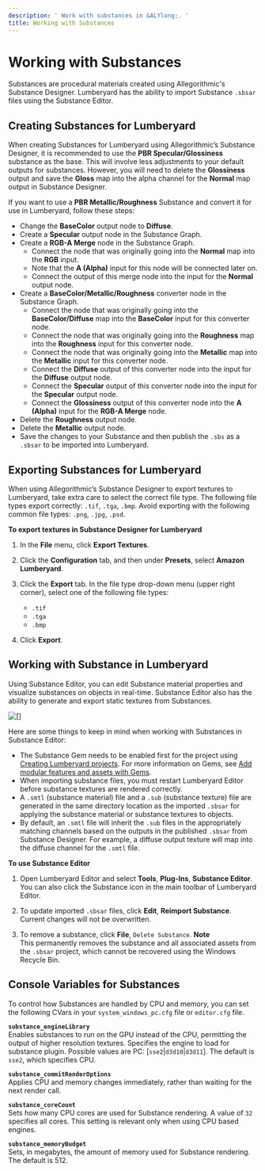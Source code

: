 ```yaml
---
description: ' Work with substances in &ALYlong;. '
title: Working with Substances
---
```

# Working with Substances<a name="mat-substances"></a>

Substances are procedural materials created using Allegorithmic's Substance Designer\. Lumberyard has the ability to import Substance `.sbsar` files using the Substance Editor\.

## Creating Substances for Lumberyard<a name="mat-substances-creating"></a>

When creating Substances for Lumberyard using Allegorithmic’s Substance Designer, it is recommended to use the **PBR Specular/Glossiness** substance as the base\. This will involve less adjustments to your default outputs for substances\. However, you will need to delete the **Glossiness** output and save the **Gloss** map into the alpha channel for the **Normal** map output in Substance Designer\.

If you want to use a **PBR Metallic/Roughness** Substance and convert it for use in Lumberyard, follow these steps:
+ Change the **BaseColor** output node to **Diffuse**\.
+ Create a **Specular** output node in the Substance Graph\.
+ Create a **RGB\-A Merge** node in the Substance Graph\.
  + Connect the node that was originally going into the **Normal** map into the **RGB** input\.
  + Note that the **A \(Alpha\)** input for this node will be connected later on\.
  + Connect the output of this merge node into the input for the **Normal** output node\.
+ Create a **BaseColor/Metallic/Roughness** converter node in the Substance Graph\.
  + Connect the node that was originally going into the **BaseColor/Diffuse** map into the **BaseColor** input for this converter node\.
  + Connect the node that was originally going into the **Roughness** map into the **Roughness** input for this converter node\.
  + Connect the node that was originally going into the **Metallic** map into the **Metallic** input for this converter node\.
  + Connect the **Diffuse** output of this converter node into the input for the **Diffuse** output node\.
  + Connect the **Specular** output of this converter node into the input for the **Specular** output node\.
  + Connect the **Glossiness** output of this converter node into the **A \(Alpha\)** input for the **RGB\-A Merge** node\.
+ Delete the **Roughness** output node\.
+ Delete the **Metallic** output node\.
+ Save the changes to your Substance and then publish the `.sbs` as a `.sbsar` to be imported into Lumberyard\.

## Exporting Substances for Lumberyard<a name="mat-substances-exporting"></a>

When using Allegorithmic’s Substance Designer to export textures to Lumberyard, take extra care to select the correct file type\. The following file types export correctly: `.tif`, `.tga`, `.bmp`\. Avoid exporting with the following common file types: `.png`, `.jpg`, `.psd`\.

**To export textures in Substance Designer for Lumberyard**

1. In the **File** menu, click **Export Textures**\.

1. Click the **Configuration** tab, and then under **Presets**, select **Amazon Lumberyard**\. 

1. Click the **Export** tab\. In the file type drop\-down menu \(upper right corner\), select one of the following file types:
   + `.tif`
   + `.tga`
   + `.bmp`

1. Click **Export**\.

## Working with Substance in Lumberyard<a name="mat-substances-working"></a>

Using Substance Editor, you can edit Substance material properties and visualize substances on objects in real\-time\. Substance Editor also has the ability to generate and export static textures from Substances\.

![\[\]](/images/userguide/mat-substance-editor.png)

Here are some things to keep in mind when working with Substances in Substance Editor:
+ The Substance Gem needs to be enabled first for the project using [Creating Lumberyard projects](configurator-intro.md)\. For more information on Gems, see [Add modular features and assets with Gems](gems-system-gems.md)\.
+ When importing substance files, you must restart Lumberyard Editor before substance textures are rendered correctly\.
+ A `.smtl` \(substance material\) file and a `.sub` \(substance texture\) file are generated in the same directory location as the imported `.sbsar` for applying the substance material or substance textures to objects\.
+ By default, an `.smtl` file will inherit the `.sub` files in the appropriately matching channels based on the outputs in the published `.sbsar` from Substance Designer\. For example, a diffuse output texture will map into the diffuse channel for the `.smtl` file\.

**To use Substance Editor**

1. Open Lumberyard Editor and select **Tools**, **Plug\-Ins**, **Substance Editor**\. You can also click the Substance icon in the main toolbar of Lumberyard Editor\.

1. To update imported `.sbsar` files, click **Edit**, **Reimport Substance**\. Current changes will not be overwritten\.

1. To remove a substance, click **File**, `Delete Substance`\.
**Note**  
This permanently removes the substance and all associated assets from the `.sbsar` project, which cannot be recovered using the Windows Recycle Bin\. 

## Console Variables for Substances<a name="mat-substances-cvars"></a>

To control how Substances are handled by CPU and memory, you can set the following CVars in your `system_windows_pc.cfg` file or `editor.cfg` file\.

**`substance_engineLibrary`**  
Enables substances to run on the GPU instead of the CPU, permitting the output of higher resolution textures\. Specifies the engine to load for substance plugin\. Possible values are PC: \[`sse2`\|`d3d10`\|`d3d11`\]\. The default is `sse2`, which specifies CPU\. 

**`substance_commitRenderOptions`**  
Applies CPU and memory changes immediately, rather than waiting for the next render call\. 

**`substance_coreCount`**  
Sets how many CPU cores are used for Substance rendering\. A value of `32` specifies all cores\. This setting is relevant only when using CPU based engines\. 

**`substance_memoryBudget`**  
Sets, in megabytes, the amount of memory used for Substance rendering\. The default is 512\. 